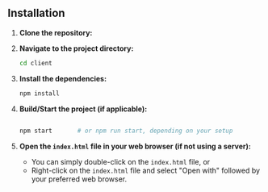 ## Installation

1. **Clone the repository:**
    

2. **Navigate to the project directory:**
    ```sh
    cd client
    ```

3. **Install the dependencies:**
    ```sh
    npm install
    ```

4. **Build/Start the project (if applicable):**
    ```sh
  
    npm start       # or npm run start, depending on your setup
    ```

5. **Open the `index.html` file in your web browser (if not using a server):**
    - You can simply double-click on the `index.html` file, or
    - Right-click on the `index.html` file and select "Open with" followed by your preferred web browser.
